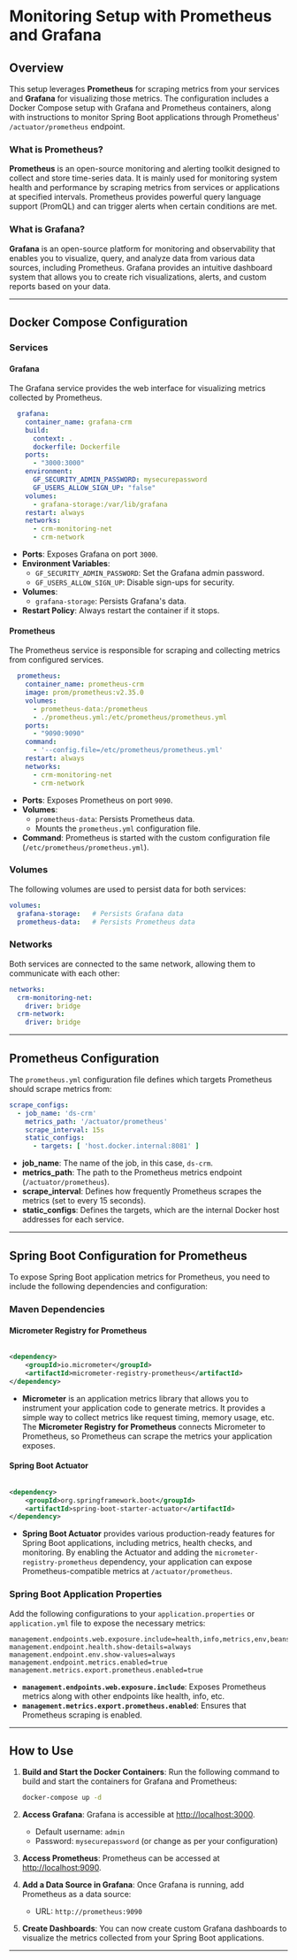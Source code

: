 # Monitoring Setup with Prometheus and Grafana

## Overview

This setup leverages **Prometheus** for scraping metrics from your services and **Grafana** for visualizing those
metrics. The configuration includes a Docker Compose setup with Grafana and Prometheus containers, along with
instructions to monitor Spring Boot applications through Prometheus' `/actuator/prometheus` endpoint.

### What is Prometheus?

**Prometheus** is an open-source monitoring and alerting toolkit designed to collect and store time-series data. It is
mainly used for monitoring system health and performance by scraping metrics from services or applications at specified
intervals. Prometheus provides powerful query language support (PromQL) and can trigger alerts when certain conditions
are met.

### What is Grafana?

**Grafana** is an open-source platform for monitoring and observability that enables you to visualize, query, and
analyze data from various data sources, including Prometheus. Grafana provides an intuitive dashboard system that allows
you to create rich visualizations, alerts, and custom reports based on your data.

---

## Docker Compose Configuration

### Services

#### Grafana

The Grafana service provides the web interface for visualizing metrics collected by Prometheus.

```yaml
  grafana:
    container_name: grafana-crm
    build:
      context: .
      dockerfile: Dockerfile
    ports:
      - "3000:3000"
    environment:
      GF_SECURITY_ADMIN_PASSWORD: mysecurepassword
      GF_USERS_ALLOW_SIGN_UP: "false"
    volumes:
      - grafana-storage:/var/lib/grafana
    restart: always
    networks:
      - crm-monitoring-net
      - crm-network
```

- **Ports**: Exposes Grafana on port `3000`.
- **Environment Variables**:
    - `GF_SECURITY_ADMIN_PASSWORD`: Set the Grafana admin password.
    - `GF_USERS_ALLOW_SIGN_UP`: Disable sign-ups for security.
- **Volumes**:
    - `grafana-storage`: Persists Grafana's data.
- **Restart Policy**: Always restart the container if it stops.

#### Prometheus

The Prometheus service is responsible for scraping and collecting metrics from configured services.

```yaml
  prometheus:
    container_name: prometheus-crm
    image: prom/prometheus:v2.35.0
    volumes:
      - prometheus-data:/prometheus
      - ./prometheus.yml:/etc/prometheus/prometheus.yml
    ports:
      - "9090:9090"
    command:
      - '--config.file=/etc/prometheus/prometheus.yml'
    restart: always
    networks:
      - crm-monitoring-net
      - crm-network
```

- **Ports**: Exposes Prometheus on port `9090`.
- **Volumes**:
    - `prometheus-data`: Persists Prometheus data.
    - Mounts the `prometheus.yml` configuration file.
- **Command**: Prometheus is started with the custom configuration file (`/etc/prometheus/prometheus.yml`).

### Volumes

The following volumes are used to persist data for both services:

```yaml
volumes:
  grafana-storage:   # Persists Grafana data
  prometheus-data:   # Persists Prometheus data
```

### Networks

Both services are connected to the same network, allowing them to communicate with each other:

```yaml
networks:
  crm-monitoring-net:
    driver: bridge
  crm-network:
    driver: bridge
```

---

## Prometheus Configuration

The `prometheus.yml` configuration file defines which targets Prometheus should scrape metrics from:

```yaml
scrape_configs:
  - job_name: 'ds-crm'
    metrics_path: '/actuator/prometheus'
    scrape_interval: 15s
    static_configs:
      - targets: [ 'host.docker.internal:8081' ]
```

- **job_name**: The name of the job, in this case, `ds-crm`.
- **metrics_path**: The path to the Prometheus metrics endpoint (`/actuator/prometheus`).
- **scrape_interval**: Defines how frequently Prometheus scrapes the metrics (set to every 15 seconds).
- **static_configs**: Defines the targets, which are the internal Docker host addresses for each service.

---

## Spring Boot Configuration for Prometheus

To expose Spring Boot application metrics for Prometheus, you need to include the following dependencies and
configuration:

### Maven Dependencies

#### Micrometer Registry for Prometheus

```xml

<dependency>
    <groupId>io.micrometer</groupId>
    <artifactId>micrometer-registry-prometheus</artifactId>
</dependency>
```

- **Micrometer** is an application metrics library that allows you to instrument your application code to generate
  metrics. It provides a simple way to collect metrics like request timing, memory usage, etc. The **Micrometer Registry
  for Prometheus** connects Micrometer to Prometheus, so Prometheus can scrape the metrics your application exposes.

#### Spring Boot Actuator

```xml

<dependency>
    <groupId>org.springframework.boot</groupId>
    <artifactId>spring-boot-starter-actuator</artifactId>
</dependency>
```

- **Spring Boot Actuator** provides various production-ready features for Spring Boot applications, including metrics,
  health checks, and monitoring. By enabling the Actuator and adding the `micrometer-registry-prometheus` dependency,
  your application can expose Prometheus-compatible metrics at `/actuator/prometheus`.

### Spring Boot Application Properties

Add the following configurations to your `application.properties` or `application.yml` file to expose the necessary
metrics:

```properties
management.endpoints.web.exposure.include=health,info,metrics,env,beans,prometheus
management.endpoint.health.show-details=always
management.endpoint.env.show-values=always
management.endpoint.metrics.enabled=true
management.metrics.export.prometheus.enabled=true
```

- **`management.endpoints.web.exposure.include`**: Exposes Prometheus metrics along with other endpoints like health,
  info, etc.
- **`management.metrics.export.prometheus.enabled`**: Ensures that Prometheus scraping is enabled.

---

## How to Use

1. **Build and Start the Docker Containers**:
   Run the following command to build and start the containers for Grafana and Prometheus:

   ```bash
   docker-compose up -d
   ```

2. **Access Grafana**:
   Grafana is accessible at [http://localhost:3000](http://localhost:3000).
    - Default username: `admin`
    - Password: `mysecurepassword` (or change as per your configuration)

3. **Access Prometheus**:
   Prometheus can be accessed at [http://localhost:9090](http://localhost:9090).

4. **Add a Data Source in Grafana**:
   Once Grafana is running, add Prometheus as a data source:
    - URL: `http://prometheus:9090`

5. **Create Dashboards**:
   You can now create custom Grafana dashboards to visualize the metrics collected from your Spring Boot applications.

---
